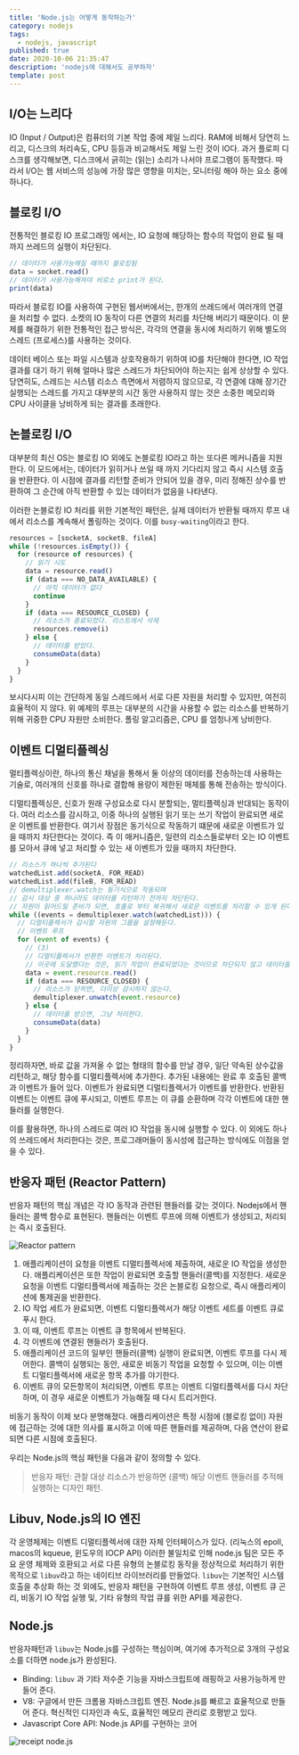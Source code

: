 ```yaml
---
title: 'Node.js는 어떻게 동작하는가'
category: nodejs
tags:
  - nodejs, javascript
published: true
date: 2020-10-06 21:35:47
description: 'nodejs에 대해서도 공부하자'
template: post
---
```


## I/O는 느리다

IO (Input / Output)은 컴퓨터의 기본 작업 중에 제일 느리다. RAM에 비해서 당연히 느리고, 디스크의 처리속도, CPU 등등과 비교해서도 제일 느린 것이 IO다. 과거 플로피 디스크를 생각해보면, 디스크에서 긁히는 (읽는) 소리가 나서야 프로그램이 동작했다. 따라서 I/O는 웹 서비스의 성능에 가장 많은 영향을 미치는, 모니터링 해야 하는 요소 중에 하나다.

## 블로킹 I/O

전통적인 블로킹 IO 프로그래밍 에서는, IO 요청에 해당하는 함수의 작업이 완료 될 때까지 쓰레드의 실행이 차단된다.

```javascript
// 데이터가 사용가능해질 때까지 블로킹됨
data = socket.read()
// 데이터가 사용가능해져야 비로소 print가 된다.
print(data)
```

따라서 블로킹 IO를 사용하여 구현된 웹서버에서는, 한개의 쓰레드에서 여러개의 연결을 처리할 수 없다. 소켓의 IO 동작이 다른 연결의 처리를 차단해 버리기 때문이다. 이 문제를 해결하기 위한 전통적인 접근 방식은, 각각의 연결을 동시에 처리하기 위해 별도의 스레드 (프로세스)를 사용하는 것이다.

데이터 베이스 또는 파일 시스템과 상호작용하기 위하여 IO를 차단해야 한다면, IO 작업 결과를 대기 하기 위해 얼마나 많은 스레드가 차단되어야 하는지는 쉽게 상상할 수 있다. 당연히도, 스레드는 시스템 리소스 측면에서 저렴하지 않으므로, 각 연결에 대해 장기간 실행되는 스레드를 가지고 대부분의 시간 동안 사용하지 않는 것은 소중한 메모리와 CPU 사이클을 낭비하게 되는 결과를 초래한다.

## 논블로킹 I/O

대부분의 최신 OS는 블로킹 IO 외에도 논블로킹 IO라고 하는 또다른 메커니즘을 지원한다. 이 모드에서는, 데이터가 읽히거나 쓰일 때 까지 기다리지 않고 즉시 시스템 호출을 반환한다. 이 시점에 결과를 리턴할 준비가 안되어 있을 경우, 미리 정해진 상수를 반환하여 그 순간에 아직 반환할 수 있는 데이터가 없음을 나타낸다.

이러한 논블로킹 IO 처리를 위한 기본적인 패턴은, 실제 데이터가 반환될 때까지 루프 내에서 리소스를 계속해서 폴링하는 것이다. 이를 `busy-waiting`이라고 한다.

```javascript
resources = [socketA, socketB, fileA]
while (!resources.isEmpty()) {
  for (resource of resources) {
    // 읽기 시도
    data = resource.read()
    if (data === NO_DATA_AVAILABLE) {
      // 아직 데이터가 없다
      continue
    }
    if (data === RESOURCE_CLOSED) {
      // 리소스가 종료되었다. 리스트에서 삭제
      resources.remove(i)
    } else {
      // 데이터를 받았다.
      consumeData(data)
    }
  }
}
```

보시다시피 이는 간단하게 동일 스레드에서 서로 다른 자원을 처리할 수 있지만, 여전히 효율적이 지 않다. 위 예제의 루프는 대부분의 시간을 사용할 수 없는 리소스를 반복하기 위해 귀중한 CPU 자원만 소비한다. 폴링 알고리즘은, CPU 를 엄청나게 낭비한다.

## 이벤트 디멀티플렉싱

멀티플렉싱이란, 하나의 통신 채널을 통해서 둘 이상의 데이터를 전송하는데 사용하는 기술로, 여러개의 신호를 하나로 결합해 용량이 제한된 매체를 통해 전송하는 방식이다.

디멀티플렉싱은, 신호가 원래 구성요소로 다시 분할되는, 멀티플렉싱과 반대되는 동작이다. 여러 리소스를 감시하고, 이중 하나의 실행된 읽기 또는 쓰기 작업이 완료되면 새로운 이벤트를 반환한다. 여기서 장점은 동기식으로 작동하기 떄문에 새로운 이벤트가 있을 때까지 차단한다는 것이다. 즉 이 매커니즘은, 일련의 리소스들로부터 오는 IO 이벤트를 모아서 큐에 넣고 처리할 수 있는 새 이벤트가 있을 때까지 차단한다.

```javascript
// 리소스가 하나씩 추가된다
watchedList.add(socketA, FOR_READ)
watchedList.add(fileB, FOR_READ)
// demultiplexer.watch는 동기식으로 작동되며
// 감시 대상 중 하나라도 데이터를 리턴하기 전까지 차단된다.
// 자원이 읽어드릴 준비가 되면, 호출로 부터 복귀해서 새로운 이벤트를 처리할 수 있게 된다. (비동기)
while ((events = demultiplexer.watch(watchedList))) {
  // 디멀티플렉서가 감시할 자원의 그룹을 설정해둔다.
  // 이벤트 루프
  for (event of events) {
    // (3)
    // 디멀티플렉서가 반환한 이벤트가 처리된다.
    // 이곳에 도달했다는 것은, 읽기 작업이 완료되었다는 것이므로 차단되지 않고 데이터를 반환한다.
    data = event.resource.read()
    if (data === RESOURCE_CLOSED) {
      // 리소스가 닫히면, 더이상 감시하지 않는다.
      demultiplexer.unwatch(event.resource)
    } else {
      // 데이터를 받으면, 그냥 처리한다.
      consumeData(data)
    }
  }
}
```

정리하자면, 바로 값을 가져올 수 없는 형태의 함수를 만날 경우, 일단 약속된 상수값을 리턴하고, 해당 함수를 디멀티플렉서에 추가한다. 추가된 내용에는 완료 후 호출된 콜백과 이벤트가 들어 있다. 이벤트가 완료되면 디멀티플렉서가 이벤트를 반환한다. 반환된 이벤트는 이벤트 큐에 푸시되고, 이벤트 루프는 이 큐를 순환하며 각각 이벤트에 대한 핸들러를 실행한다.

이를 활용하면, 하나의 스레드로 여러 IO 작업을 동시에 실행할 수 있다. 이 외에도 하나의 쓰레드에서 처리한다는 것은, 프로그래머들이 동시성에 접근하는 방식에도 이점을 얻을 수 있다.

## 반응자 패턴 (Reactor Pattern)

반응자 패턴의 핵심 개념은 각 IO 동작과 관련된 핸들러를 갖는 것이다. Nodejs에서 핸들러는 콜백 함수로 표현된다. 핸들러는 이벤트 루프에 의해 이벤트가 생성되고, 처리되는 즉시 호출된다.

![Reactor pattern](https://miro.medium.com/max/1200/1*X0m82lpBhRONFvRGCRu84w.jpeg)

1. 애플리케이션이 요청을 이벤트 디멀티플렉서에 제출하여, 새로운 IO 작업을 생성한다. 애플리케이션은 또한 작업이 완료되면 호출할 핸들러(콜백)를 지정한다. 새로운 요청을 이벤트 디멀티플렉서에 제출하는 것은 논블로킹 요청으로, 즉시 애플리케이션에 통제권을 반환한다.
2. IO 작업 세트가 완료되면, 이벤트 디멀티플렉서가 해당 이벤트 세트를 이벤트 큐로 푸시 한다.
3. 이 때, 이벤트 루프는 이벤트 큐 항목에서 반복된다.
4. 각 이벤트에 연결된 핸들러가 호출된다.
5. 애플리케이션 코드의 일부인 핸들러(콜백) 실행이 완료되면, 이벤트 루프를 다시 제어한다. 콜백이 실행되는 동안, 새로운 비동기 작업을 요청할 수 있으며, 이는 이벤트 디멀티플렉서에 새로운 항목 추가를 야기한다.
6. 이벤트 큐의 모든항목이 처리되면, 이벤트 루프는 이벤트 디멀티플렉서를 다시 차단하며, 이 경우 새로운 이벤트가 가능해질 때 다시 트리거한다.

비동기 동작이 이제 보다 분명해졌다. 애플리케이션은 특정 시점에 (블로킹 없이) 자원에 접근하는 것에 대한 의사를 표시하고 이에 따른 핸들러를 제공하며, 다음 연산이 완료되면 다른 시점에 호출된다.

우리는 Node.js의 핵심 패턴을 다음과 같이 정의할 수 있다.

> 반응자 패턴: 관찰 대상 리소스가 반응하면 (콜백) 해당 이벤트 핸들러를 추적해 실행하는 디자인 패턴.

## Libuv, Node.js의 IO 엔진

각 운영체제는 이벤트 디멀티플렉서에 대한 자체 인터페이스가 있다. (리눅스의 epoll, macos의 kqueue, 윈도우의 IOCP API) 이러한 불일치로 인해 node.js 팀은 모든 주요 운영 체제와 호환되고 서로 다른 유형의 논블로킹 동작을 정상적으로 처리하기 위한 목적으로 `libuv`라고 하는 네이티브 라이브러리를 만들었다. `libuv`는 기본적인 시스템 호출을 추상화 하는 것 외에도, 반응자 패턴을 구현하여 이벤트 루프 생성, 이벤트 큐 곤리, 비동기 IO 작업 실행 및, 기타 유형의 작업 큐를 위한 API를 제공한다.

## Node.js

반응자패턴과 `libuv`는 Node.js를 구성하는 핵심이며, 여기에 추가적으로 3개의 구성요소를 더하면 node.js가 완성된다.

- Binding: `libuv` 과 기타 저수준 기능을 자바스크립트에 래핑하고 사용가능하게 만들어 준다.
- V8: 구글에서 만든 크롬용 자바스크립트 엔진. Node.js를 빠르고 효율적으로 만들어 준다. 혁신적인 디자인과 속도, 효율적인 메모리 관리로 호평받고 있다.
- Javascript Core API: Node.js API를 구현하는 코어

![receipt node.js](https://t1.daumcdn.net/cfile/tistory/992DF44A5AD96F4E0B)
